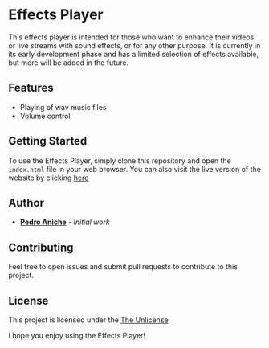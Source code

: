 # Effects Player
This effects player is intended for those who want to enhance their videos or live streams with sound effects, or for any other purpose. It is currently in its early development phase and has a limited selection of effects available, but more will be added in the future.

## Features
- Playing of wav music files
- Volume control

## Getting Started
To use the Effects Player, simply clone this repository and open the `index.html` file in your web browser. You can also visit the live version of the website by clicking [here](https://pedroaniche.github.io/effects-player/)

## Author
* **[Pedro Aniche](https://github.com/pedroaniche)** - *Initial work*

## Contributing
Feel free to open issues and submit pull requests to contribute to this project.

## License
This project is licensed under the [The Unlicense](https://unlicense.org/)

I hope you enjoy using the Effects Player!